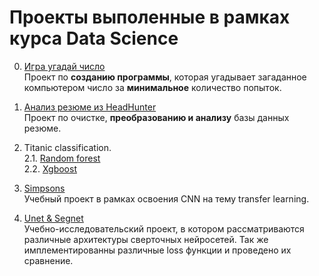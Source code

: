 # Проекты выполенные в рамках курса Data Science

0. [Игра угадай число](https://github.com/Ramzes30765/Guess_number_game)<br>
Проект по **созданию программы**, которая угадывает загаданное компьютером число за **минимальное** количество попыток.

1. [Анализ резюме из HeadHunter](https://github.com/Ramzes30765/Project_1)<br>
Проект по очистке, **преобразованию и анализу** базы данных резюме.

2. Titanic classification.<br>
   2.1. [Random forest](https://www.kaggle.com/code/ramzesii/random-forest)<br>
   2.2. [Xgboost](https://www.kaggle.com/code/ramzesii/xgboost-classifier-v2/notebook)<br>

3. [Simpsons](https://www.kaggle.com/code/ramzesii/simpsons-eff-net-b2)<br>
Учебный проект в рамках освоения CNN на тему transfer learning.<br>

4. [Unet & Segnet](https://www.kaggle.com/code/ramzesii/unet-segmentation/notebook)<br>
Учебно-исследовательский проект, в котором рассматриваются различные архитектуры сверточных нейросетей. Так же имплементированны различные loss функции и проведено их сравнение.
